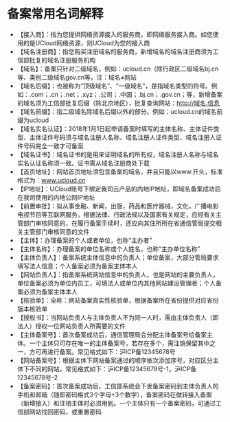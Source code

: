 

# 备案常用名词解释

- 【接入商】：指为您提供网络资源接入的服务商，即网络服务接入商。如您使用的是UCloud网络资源，则UCloud为您的接入商  
- 【域名注册商】：指您购买注册域名的服务商，新增域名的域名注册商须为工信部批复的域名注册服务机构  
- 【域名】：备案只针对二级域名，例如：ucloud.cn（除行政区二级域名bj.cn等、类别二级域名gov.cn等，注：域名≠网站  
- 【域名后缀】：也被称为“顶级域名”、“一级域名”，是指域名类型的符号。例如：.com；.cn；.net；.xyz；.公司；.中国；.bj.cn；.gov.cn；等，新增备案的域名须为工信部批复后缀（除北京地区），批复查询网站：<http://域名.信息>  
- 【域名前缀】：指二级域名除域名后缀以外的部分。例如：ucloud.cn的域名前缀为ucloud  
- 【域名实名认证】：2018年1月1日起申请备案时填写的主体名称、主体证件类型、主体证件号码须与域名注册人名称、域名注册人证件类型、域名注册人证件号码完全一致才可备案  
- 【域名证书】：域名证书的是用来证明域名的所有权，域名注册人名称与域名实名认证名称须一致。证书需从域名注册商处下载  
- 【首页地址】：网站首页地址须包含备案的域名，并且只能以www.开头，标准格式为：www.ucloud.cn 
- 【IP地址】：UCloud账号下绑定我司云产品的内地IP地址，即域名备案成功后在我司使用的内地公网IP地址
- 【前置审批】：拟从事金融、新闻，出版，药品和医疗器械，文化，广播电影电视节目等互联网服务，根据法律、行政法规以及国家有关规定，应经有关主管部门审核同意的，在履行备案手续时，还应向其住所所在省通信管局提交相关主管部门审核同意的文件  
- 【主体】：办理备案的个人或者单位，也称“主办者”  
- 【主体名称】：办理备案的单位名称或个人姓名，也称“主办单位名称” 
- 【主体负责人】：备案系统主体信息中的负责人；单位备案，大部分管局要求填写法人信息；个人备案必须为备案主体本人  
- 【网站负责人】：指备案系统网站信息中的负责人，也是网站的主要负责人，单位备案必须为单位内员工，可填法人或单位内其他网站建设管理者；个人备案必须为备案主体本人  
- 【核验单】：全称：网站备案真实性核验单，根据备案所在省份提供对应省份版本核验单  
- 【授权书】：当网站负责人与主体负责人不为同一人时，需由主体负责人（即法人）授权一位网站负责人所需要的文件 
- 【主体备案号】：首次备案成功后，通信管理局会分配主体备案号给备案主体。一个主体只可存在唯一的主体备案号，若存在多个，需注销保留其中之一，方可再进行备案。常见格式如下：沪ICP备12345678号  
- 【网站备案号】：根据主体下网站备案通过的顺序依次添加序号，对应区分主体下不同的网站。常见格式如下：沪ICP备12345678号-1，沪ICP备12345678号-2  
- 【备案密码】：首次备案成功后，工信部系统会下发备案密码到主体负责人的手机和邮箱（随即密码格式3个字母+3个数字），备案密码在做转接入备案（新增接入）和注销主体时必须用到。一个主体只有一个备案密码，可通过工信部网站找回密码，或重置密码